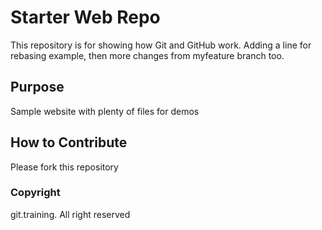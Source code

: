 # Starter Web Repo

This repository is for showing how Git and GitHub work.  Adding a line for rebasing example, then more changes from myfeature branch too.

## Purpose

Sample website with plenty of files for demos

## How to Contribute

Please fork this repository

### Copyright

git.training.  All right reserved